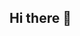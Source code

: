 ## Hi there 👋

<!--
**diazmaria/diazmaria** is a ✨ _special_ ✨ repository because its `README.md` (this file) appears on your GitHub profile.

Here are some ideas to get you started:

- 🎨 [CodePen](https://codepen.io/mariadf)
